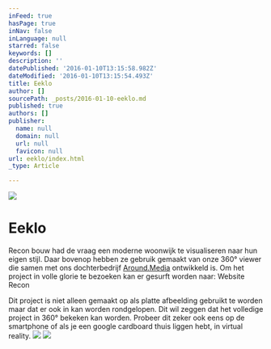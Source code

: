 ```yaml
---
inFeed: true
hasPage: true
inNav: false
inLanguage: null
starred: false
keywords: []
description: ''
datePublished: '2016-01-10T13:15:58.982Z'
dateModified: '2016-01-10T13:15:54.493Z'
title: Eeklo
author: []
sourcePath: _posts/2016-01-10-eeklo.md
published: true
authors: []
publisher:
  name: null
  domain: null
  url: null
  favicon: null
url: eeklo/index.html
_type: Article

---
```

![](https://s3-us-west-2.amazonaws.com/the-grid-img/p/d093a54dbeef0f6d1d7f61a713c9a4ea4a1e5e0a.jpg)

# Eeklo

Recon bouw had de vraag een moderne woonwijk te visualiseren naar hun eigen stijl. Daar bovenop hebben ze gebruik gemaakt van onze 360° viewer die samen met ons dochterbedrijf [Around.Media][0] ontwikkeld is. Om het project in volle glorie te bezoeken kan er gesurft worden naar: Website Recon

Dit project is niet alleen gemaakt op als platte afbeelding gebruikt te worden maar dat er ook in kan worden rondgelopen. Dit wil zeggen dat het volledige project in 360° bekeken kan worden. Probeer dit zeker ook eens op de smartphone of als je een google cardboard thuis liggen hebt, in virtual reality.
![](https://s3-us-west-2.amazonaws.com/the-grid-img/p/5e4d90892bd3ab169c6098b1b6709126f30b3978.jpg)
![](https://s3-us-west-2.amazonaws.com/the-grid-img/p/5617dc1228690c979fb6ab831e8cd912a4f56e48.jpg)

[0]: www.around.media